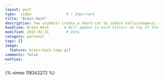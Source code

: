 ```yaml
---
layout: post
type:  video                # ! Important
title: "Brain Hack"
description: Two students create a short-cut to induce hallucinogenic visions of God, and find themselves hunted by a deadly religious sect.
headline: Brain Hack       # Will appear in bold letters on top of the post
modified: 2015-02-21        # Date
category: personal
tags: []
image: 
  feature: brain-hack-logo.gif
comments: false
mathjax:
---
```

{% vimeo 118342272 %}
